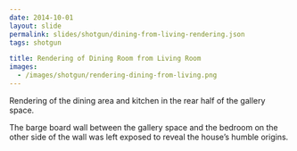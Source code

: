 ```yaml
---
date: 2014-10-01
layout: slide
permalink: slides/shotgun/dining-from-living-rendering.json
tags: shotgun

title: Rendering of Dining Room from Living Room
images:
  - /images/shotgun/rendering-dining-from-living.png
---
```

Rendering of the dining area and kitchen in the rear half of the gallery space.

The barge board wall between the gallery space and the bedroom on the other side of the wall was left exposed to reveal the house’s humble origins.